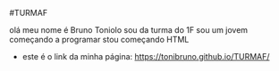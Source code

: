#TURMAF

olá meu nome é Bruno Toniolo sou da turma do 1F
sou um jovem começando a programar
stou começando HTML

- este é o link da minha página:    https://tonibruno.github.io/TURMAF/
